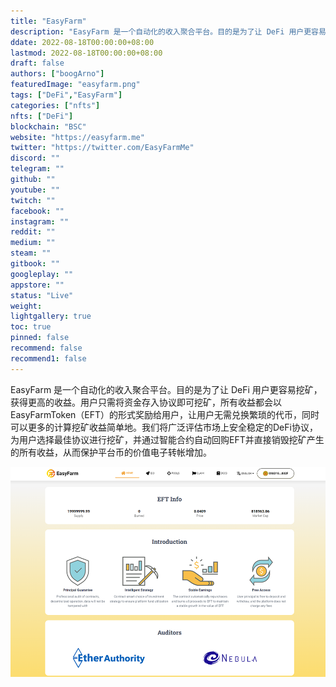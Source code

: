 ```yaml
---
title: "EasyFarm"
description: "EasyFarm 是一个自动化的收入聚合平台。目的是为了让 DeFi 用户更容易挖矿，获得更高的收益。"
ddate: 2022-08-18T00:00:00+08:00
lastmod: 2022-08-18T00:00:00+08:00
draft: false
authors: ["boogArno"]
featuredImage: "easyfarm.png"
tags: ["DeFi","EasyFarm"]
categories: ["nfts"]
nfts: ["DeFi"]
blockchain: "BSC"
website: "https://easyfarm.me"
twitter: "https://twitter.com/EasyFarmMe"
discord: ""
telegram: ""
github: ""
youtube: ""
twitch: ""
facebook: ""
instagram: ""
reddit: ""
medium: ""
steam: ""
gitbook: ""
googleplay: ""
appstore: ""
status: "Live"
weight: 
lightgallery: true
toc: true
pinned: false
recommend: false
recommend1: false
---
```

EasyFarm 是一个自动化的收入聚合平台。目的是为了让 DeFi 用户更容易挖矿，获得更高的收益。用户只需将资金存入协议即可挖矿，所有收益都会以EasyFarmToken（EFT）的形式奖励给用户，让用户无需兑换繁琐的代币，同时可以更多的计算挖矿收益简单地。我们将广泛评估市场上安全稳定的DeFi协议，为用户选择最佳协议进行挖矿，并通过智能合约自动回购EFT并直接销毁挖矿产生的所有收益，从而保护平台币的价值电子转帐增加。

![easyfarm-dapp-defi-bsc-image1_28498cde733a0f8e5a00b7c7d67fabdc](easyfarm-dapp-defi-bsc-image1_28498cde733a0f8e5a00b7c7d67fabdc.png)